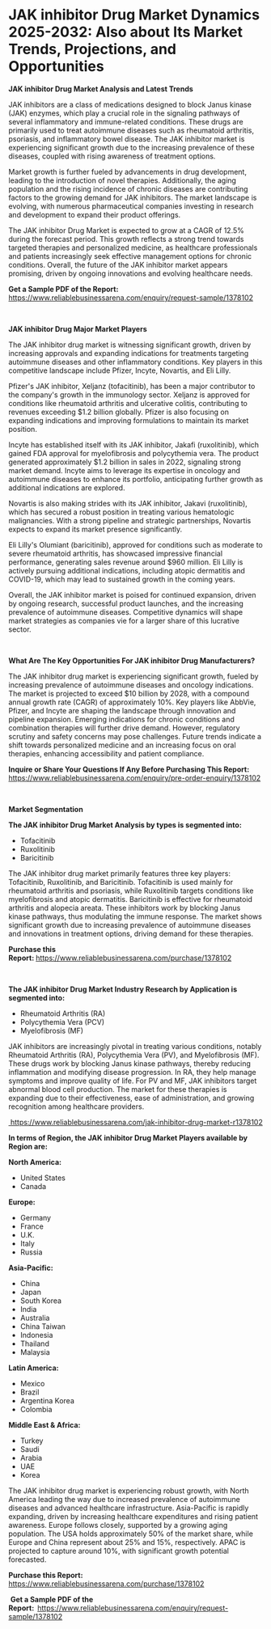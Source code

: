 <p><h1>JAK inhibitor Drug Market Dynamics 2025-2032: Also about Its Market Trends, Projections, and Opportunities</h1></p><p><strong>JAK inhibitor Drug Market Analysis and Latest Trends</strong></p>
<p><p>JAK inhibitors are a class of medications designed to block Janus kinase (JAK) enzymes, which play a crucial role in the signaling pathways of several inflammatory and immune-related conditions. These drugs are primarily used to treat autoimmune diseases such as rheumatoid arthritis, psoriasis, and inflammatory bowel disease. The JAK inhibitor market is experiencing significant growth due to the increasing prevalence of these diseases, coupled with rising awareness of treatment options.</p><p>Market growth is further fueled by advancements in drug development, leading to the introduction of novel therapies. Additionally, the aging population and the rising incidence of chronic diseases are contributing factors to the growing demand for JAK inhibitors. The market landscape is evolving, with numerous pharmaceutical companies investing in research and development to expand their product offerings.</p><p>The JAK inhibitor Drug Market is expected to grow at a CAGR of 12.5% during the forecast period. This growth reflects a strong trend towards targeted therapies and personalized medicine, as healthcare professionals and patients increasingly seek effective management options for chronic conditions. Overall, the future of the JAK inhibitor market appears promising, driven by ongoing innovations and evolving healthcare needs.</p></p>
<p><strong>Get a Sample PDF of the Report:&nbsp;</strong> <a href="https://www.reliablebusinessarena.com/enquiry/request-sample/1378102?utm_campaign=3281&utm_medium=2&utm_source=Github&utm_content=ia&utm_term=19042025&utm_id=jak-inhibitor-drug">https://www.reliablebusinessarena.com/enquiry/request-sample/1378102</a></p>
<p>&nbsp;</p>
<p><strong>JAK inhibitor Drug Major Market Players</strong></p>
<p><p>The JAK inhibitor drug market is witnessing significant growth, driven by increasing approvals and expanding indications for treatments targeting autoimmune diseases and other inflammatory conditions. Key players in this competitive landscape include Pfizer, Incyte, Novartis, and Eli Lilly.</p><p>Pfizer's JAK inhibitor, Xeljanz (tofacitinib), has been a major contributor to the company's growth in the immunology sector. Xeljanz is approved for conditions like rheumatoid arthritis and ulcerative colitis, contributing to revenues exceeding $1.2 billion globally. Pfizer is also focusing on expanding indications and improving formulations to maintain its market position.</p><p>Incyte has established itself with its JAK inhibitor, Jakafi (ruxolitinib), which gained FDA approval for myelofibrosis and polycythemia vera. The product generated approximately $1.2 billion in sales in 2022, signaling strong market demand. Incyte aims to leverage its expertise in oncology and autoimmune diseases to enhance its portfolio, anticipating further growth as additional indications are explored.</p><p>Novartis is also making strides with its JAK inhibitor, Jakavi (ruxolitinib), which has secured a robust position in treating various hematologic malignancies. With a strong pipeline and strategic partnerships, Novartis expects to expand its market presence significantly.</p><p>Eli Lilly's Olumiant (baricitinib), approved for conditions such as moderate to severe rheumatoid arthritis, has showcased impressive financial performance, generating sales revenue around $960 million. Eli Lilly is actively pursuing additional indications, including atopic dermatitis and COVID-19, which may lead to sustained growth in the coming years.</p><p>Overall, the JAK inhibitor market is poised for continued expansion, driven by ongoing research, successful product launches, and the increasing prevalence of autoimmune diseases. Competitive dynamics will shape market strategies as companies vie for a larger share of this lucrative sector.</p></p>
<p>&nbsp;</p>
<p><strong>What Are The Key Opportunities For JAK inhibitor Drug Manufacturers?</strong></p>
<p><p>The JAK inhibitor drug market is experiencing significant growth, fueled by increasing prevalence of autoimmune diseases and oncology indications. The market is projected to exceed $10 billion by 2028, with a compound annual growth rate (CAGR) of approximately 10%. Key players like AbbVie, Pfizer, and Incyte are shaping the landscape through innovation and pipeline expansion. Emerging indications for chronic conditions and combination therapies will further drive demand. However, regulatory scrutiny and safety concerns may pose challenges. Future trends indicate a shift towards personalized medicine and an increasing focus on oral therapies, enhancing accessibility and patient compliance.</p></p>
<p><strong>Inquire or Share Your Questions If Any Before Purchasing This Report:</strong> <a href="https://www.reliablebusinessarena.com/enquiry/pre-order-enquiry/1378102?utm_campaign=3281&utm_medium=2&utm_source=Github&utm_content=ia&utm_term=19042025&utm_id=jak-inhibitor-drug">https://www.reliablebusinessarena.com/enquiry/pre-order-enquiry/1378102</a></p>
<p>&nbsp;</p>
<p><strong>Market Segmentation</strong></p>
<p><strong>The JAK inhibitor Drug Market Analysis by types is segmented into:</strong></p>
<p><ul><li>Tofacitinib</li><li>Ruxolitinib</li><li>Baricitinib</li></ul></p>
<p><p>The JAK inhibitor drug market primarily features three key players: Tofacitinib, Ruxolitinib, and Baricitinib. Tofacitinib is used mainly for rheumatoid arthritis and psoriasis, while Ruxolitinib targets conditions like myelofibrosis and atopic dermatitis. Baricitinib is effective for rheumatoid arthritis and alopecia areata. These inhibitors work by blocking Janus kinase pathways, thus modulating the immune response. The market shows significant growth due to increasing prevalence of autoimmune diseases and innovations in treatment options, driving demand for these therapies.</p></p>
<p><strong>Purchase this Report:&nbsp;</strong><a href="https://www.reliablebusinessarena.com/purchase/1378102?utm_campaign=3281&utm_medium=2&utm_source=Github&utm_content=ia&utm_term=19042025&utm_id=jak-inhibitor-drug">https://www.reliablebusinessarena.com/purchase/1378102</a></p>
<p>&nbsp;</p>
<p><strong>The JAK inhibitor Drug Market Industry Research by Application is segmented into:</strong></p>
<p><ul><li>Rheumatoid Arthritis (RA)</li><li>Polycythemia Vera (PCV)</li><li>Myelofibrosis (MF)</li></ul></p>
<p><p>JAK inhibitors are increasingly pivotal in treating various conditions, notably Rheumatoid Arthritis (RA), Polycythemia Vera (PV), and Myelofibrosis (MF). These drugs work by blocking Janus kinase pathways, thereby reducing inflammation and modifying disease progression. In RA, they help manage symptoms and improve quality of life. For PV and MF, JAK inhibitors target abnormal blood cell production. The market for these therapies is expanding due to their effectiveness, ease of administration, and growing recognition among healthcare providers.</p></p>
<p><a href="https://www.reliablebusinessarena.com/jak-inhibitor-drug-market-r1378102?utm_campaign=3281&utm_medium=2&utm_source=Github&utm_content=ia&utm_term=19042025&utm_id=jak-inhibitor-drug">&nbsp;https://www.reliablebusinessarena.com/jak-inhibitor-drug-market-r1378102</a></p>
<p><strong>In terms of Region, the JAK inhibitor Drug Market Players available by Region are:</strong></p>
<p>
    <p> <strong> North America: </strong>
        <ul>
            <li>United States</li>
            <li>Canada</li>
        </ul>
        </p> 
    <p> <strong> Europe: </strong>
        <ul>
            <li>Germany</li>
            <li>France</li>
            <li>U.K.</li>
            <li>Italy</li>
            <li>Russia</li>
        </ul>
        </p> 
    <p> <strong> Asia-Pacific: </strong>
        <ul>
            <li>China</li>
            <li>Japan</li>
            <li>South Korea</li>
            <li>India</li>
            <li>Australia</li>
            <li>China Taiwan</li>
            <li>Indonesia</li>
            <li>Thailand</li>
            <li>Malaysia</li>
        </ul>
        </p> 
    <p> <strong> Latin America: </strong>
        <ul>
            <li>Mexico</li>
            <li>Brazil</li>
            <li>Argentina Korea</li>
            <li>Colombia</li>
        </ul>
        </p> 
    <p> <strong> Middle East & Africa: </strong>
        <ul>
            <li>Turkey</li>
            <li>Saudi</li>
            <li>Arabia</li>
            <li>UAE</li>
            <li>Korea</li>
        </ul>
    </p>
    </p>
<p><p>The JAK inhibitor drug market is experiencing robust growth, with North America leading the way due to increased prevalence of autoimmune diseases and advanced healthcare infrastructure. Asia-Pacific is rapidly expanding, driven by increasing healthcare expenditures and rising patient awareness. Europe follows closely, supported by a growing aging population. The USA holds approximately 50% of the market share, while Europe and China represent about 25% and 15%, respectively. APAC is projected to capture around 10%, with significant growth potential forecasted.</p></p>
<p><strong>Purchase this Report: </strong><a href="https://www.reliablebusinessarena.com/purchase/1378102?utm_campaign=3281&utm_medium=2&utm_source=Github&utm_content=ia&utm_term=19042025&utm_id=jak-inhibitor-drug">https://www.reliablebusinessarena.com/purchase/1378102</a></p>
<p>&nbsp;<strong>Get a Sample PDF of the Report:&nbsp;&nbsp;</strong><a href="https://www.reliablebusinessarena.com/enquiry/request-sample/1378102?utm_campaign=3281&utm_medium=2&utm_source=Github&utm_content=ia&utm_term=19042025&utm_id=jak-inhibitor-drug">https://www.reliablebusinessarena.com/enquiry/request-sample/1378102</a></p>
<p><strong></strong></p>
<p><p></p><p></p><p></p></p>